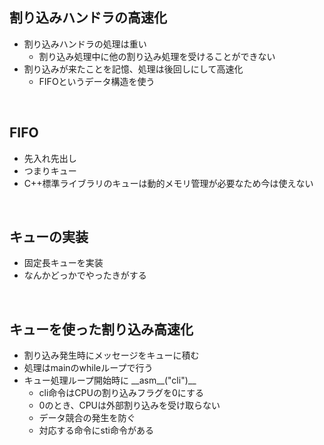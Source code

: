 ## 割り込みハンドラの高速化
- 割り込みハンドラの処理は重い
    - 割り込み処理中に他の割り込み処理を受けることができない
- 割り込みが来たことを記憶、処理は後回しにして高速化
    - FIFOというデータ構造を使う

<br>

## FIFO
- 先入れ先出し
- つまりキュー
- C++標準ライブラリのキューは動的メモリ管理が必要なため今は使えない

<br>

## キューの実装
- 固定長キューを実装
- なんかどっかでやったきがする

<br>

## キューを使った割り込み高速化
- 割り込み発生時にメッセージをキューに積む
- 処理はmainのwhileループで行う
- キュー処理ループ開始時に \_\_asm__("cli")__
    - cli命令はCPUの割り込みフラグを0にする
    - 0のとき、CPUは外部割り込みを受け取らない
    - データ競合の発生を防ぐ
    - 対応する命令にsti命令がある
